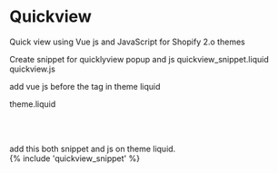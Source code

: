 # Quickview
Quick view using Vue js and JavaScript for Shopify 2.o themes



Create snippet for quicklyview popup and js
quickview_snippet.liquid
quickview.js


add vue js before the </head> tag in theme liquid

theme.liquid
<script src="{{ 'quickview.js' | asset_url }}" defer></script><br>
<script src="https://cdn.jsdelivr.net/npm/vue@2.6.0"></script><br>

  add this both snippet and js on theme liquid.<br>
  {% include 'quickview_snippet' %}
